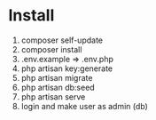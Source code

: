 # Install

1. composer self-update
1. composer install
1. .env.example => .env.php
1. php artisan key:generate
1. php artisan migrate
1. php artisan db:seed
1. php artisan serve
1. login and make user as admin (db)